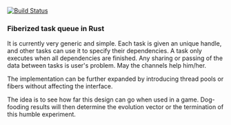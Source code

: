 [![Build Status](https://travis-ci.org/kvark/fibe-rs.png?branch=master)](https://travis-ci.org/kvark/fibe-rs)

### Fiberized task queue in Rust

It is currently very generic and simple. Each task is given an unique handle, and other tasks can use it to specify their dependencies. A task only executes when all dependencies are finished. Any sharing or passing of the data between tasks is user's problem. May the channels help him/her.

The implementation can be further expanded by introducing thread pools or fibers without affecting the interface.

The idea is to see how far this design can go when used in a game. Dog-fooding results will then determine the evolution vector or the termination of this humble experiment.
